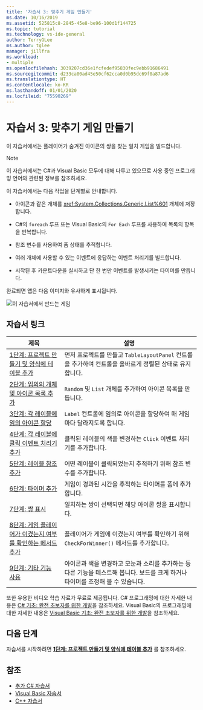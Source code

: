 ```yaml
---
title: '자습서 3: 맞추기 게임 만들기'
ms.date: 10/16/2019
ms.assetid: 525815c8-2845-45e8-be96-100d1f144725
ms.topic: tutorial
ms.technology: vs-ide-general
author: TerryGLee
ms.author: tglee
manager: jillfra
ms.workload:
- multiple
ms.openlocfilehash: 3039207cd36e1fcfedef95830fec9ebb91686491
ms.sourcegitcommit: d233ca00ad45e50cf62cca0d0b95dc69f0a87ad6
ms.translationtype: HT
ms.contentlocale: ko-KR
ms.lasthandoff: 01/01/2020
ms.locfileid: "75590269"
---
```

# <a name="tutorial-3-create-a-matching-game"></a>자습서 3: 맞추기 게임 만들기

이 자습서에서는 플레이어가 숨겨진 아이콘의 쌍을 찾는 일치 게임을 빌드합니다.

> [!NOTE]
> 이 자습서에서는 C#과 Visual Basic 모두에 대해 다루고 있으므로 사용 중인 프로그래밍 언어와 관련된 정보를 참조하세요.

이 자습서에서는 다음 작업을 단계별로 안내합니다.

- 아이콘과 같은 개체를 <xref:System.Collections.Generic.List%601> 개체에 저장합니다.

- C#의 `foreach` 루프 또는 Visual Basic의 `For Each` 루프를 사용하여 목록의 항목을 반복합니다.

- 참조 변수를 사용하여 폼 상태를 추적합니다.

- 여러 개체에 사용할 수 있는 이벤트에 응답하는 이벤트 처리기를 빌드합니다.

- 시작된 후 카운트다운을 실시하고 단 한 번만 이벤트를 발생시키는 타이머를 만듭니다.

완료되면 앱은 다음 이미지와 유사하게 표시됩니다.

![이 자습서에서 만드는 게임](../ide/media/express_finishedgame.png)

## <a name="tutorial-links"></a>자습서 링크

|제목|설명|
|-----------|-----------------|
|[1단계: 프로젝트 만들기 및 양식에 테이블 추가](../ide/step-1-create-a-project-and-add-a-table-to-your-form.md)|먼저 프로젝트를 만들고 `TableLayoutPanel` 컨트롤을 추가하여 컨트롤을 올바르게 정렬된 상태로 유지합니다.|
|[2단계: 임의의 개체 및 아이콘 목록 추가](../ide/step-2-add-a-random-object-and-a-list-of-icons.md)|`Random` 및 `List` 개체를 추가하여 아이콘 목록을 만듭니다.|
|[3단계: 각 레이블에 임의 아이콘 할당](../ide/step-3-assign-a-random-icon-to-each-label.md)|`Label` 컨트롤에 임의로 아이콘을 할당하여 매 게임마다 달라지도록 합니다.|
|[4단계: 각 레이블에 클릭 이벤트 처리기 추가](../ide/step-4-add-a-click-event-handler-to-each-label.md)|클릭된 레이블의 색을 변경하는 `Click` 이벤트 처리기를 추가합니다.|
|[5단계: 레이블 참조 추가](../ide/step-5-add-label-references.md)|어떤 레이블이 클릭되었는지 추적하기 위해 참조 변수를 추가합니다.|
|[6단계: 타이머 추가](../ide/step-6-add-a-timer.md)|게임이 경과된 시간을 추적하는 타이머를 폼에 추가합니다.|
|[7단계: 쌍 표시](../ide/step-7-keep-pairs-visible.md)|일치하는 쌍이 선택되면 해당 아이콘 쌍을 표시합니다.|
|[8단계: 게임 플레이어가 이겼는지 여부를 확인하는 메서드 추가](../ide/step-8-add-a-method-to-verify-whether-the-player-won.md)|플레이어가 게임에 이겼는지 여부를 확인하기 위해 `CheckForWinner()` 메서드를 추가합니다.|
|[9단계: 기타 기능 사용](../ide/step-9-try-other-features.md)|아이콘과 색을 변경하고 모눈과 소리를 추가하는 등 다른 기능을 테스트해 봅니다. 보드를 크게 하거나 타이머를 조정해 볼 수 있습니다.|

또한 유용한 비디오 학습 자료가 무료로 제공됩니다. C# 프로그래밍에 대한 자세한 내용은 [C# 기초: 완전 초보자를 위한 개발](https://channel9.msdn.com/Series/C-Sharp-Fundamentals-Development-for-Absolute-Beginners)을 참조하세요. Visual Basic의 프로그래밍에 대한 자세한 내용은 [Visual Basic 기초: 완전 초보자를 위한 개발](https://channel9.msdn.com/Series/Visual-Basic-Development-for-Absolute-Beginners)을 참조하세요.

## <a name="next-steps"></a>다음 단계

자습서를 시작하려면 **[1단계: 프로젝트 만들기 및 양식에 테이블 추가](../ide/step-1-create-a-project-and-add-a-table-to-your-form.md)** 를 참조하세요.

## <a name="see-also"></a>참조

* [추가 C# 자습서](/visualstudio/get-started/csharp/)
* [Visual Basic 자습서](/visualstudio/get-started/visual-basic/)
* [C++ 자습서](/cpp/get-started/tutorial-console-cpp)

